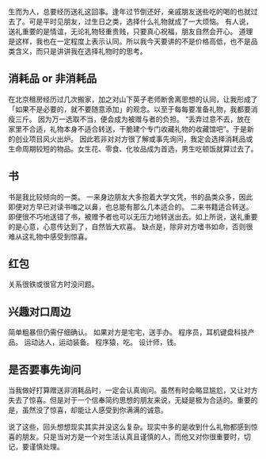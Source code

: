 生而为人，总要经历送礼这回事。逢年过节倒还好，亲戚朋友送些吃的喝的也就过去了。可是平时见朋友，过生日之类，选择什么礼物就成了一大烦恼。
有人说，送礼重要的是情谊，无论礼物轻重贵贱，只要真心祝福，朋友自然会开心。
道理是这样，我也在一定程度上表示认同。所以我今天要讲的不是价格高低，也不是品类含义，而只是讲讲我在选择礼物时的思考。

## 消耗品 or 非消耗品
在北京租房经历过几次搬家，加之对山下英子老师断舍离思想的认同，让我形成了「如果不是必要的，就不要随意添加」的观念。以至于每每要准备礼物，我都要消瘦三斤。
因为万一选取不当，便会成为被赠与者的负担。
“丢弃过意不去，放在家里不合适，礼物本身不适合转送，干脆建个专门收藏礼物的收藏馆吧”。于是新的创业项目风火出炉。
因此若非对对方很了解或事先询问，我定会选择消耗品或生命周期较短的物品。女生花、零食、化妆品成为首选，男生吃顿饭就算过去了。

## 书
书是我比较倾向的一类。
一来身边朋友大多抱着大学文凭，书的品类众多，因此即便对方早已对读书嗤之以鼻，也总能有那么几本适合的。
二来书籍适合转送。即便很不巧地送错了书，被赠予者也可以无压力地转送出去。如上所说，送礼重要的是心意，心意传达到了，自然皆大欢喜。
缺点是，除非对方嗜书如命，否则很难从这礼物中感受到惊喜。

## 红包
关系很铁或很官方时没问题。

## 兴趣对口周边
简单粗暴但仍需仔细确认。
如果对方是宅宅，送手办。
程序员，耳机键盘科技产品。
运动达人，运动装备。
程序猿，吃。
设计师，钱。

## 是否要事先询问
当我做好打算赠送非消耗品时，一定会认真询问。虽然有时会略显尴尬，又让对方失去了惊喜。但是对于一个信奉简约思想的朋友来说，无疑是极为合适的。重要的是，虽然没了惊喜，却能让人感受到你满满的诚意。


说了这些，回头想想现实其实并没这么复杂。现实中多的是收到什么礼物都感到惊喜的朋友。只是当对方是一个对生活认真且谨慎的人，而他又对你很重要时，切记，要谨慎处理。


